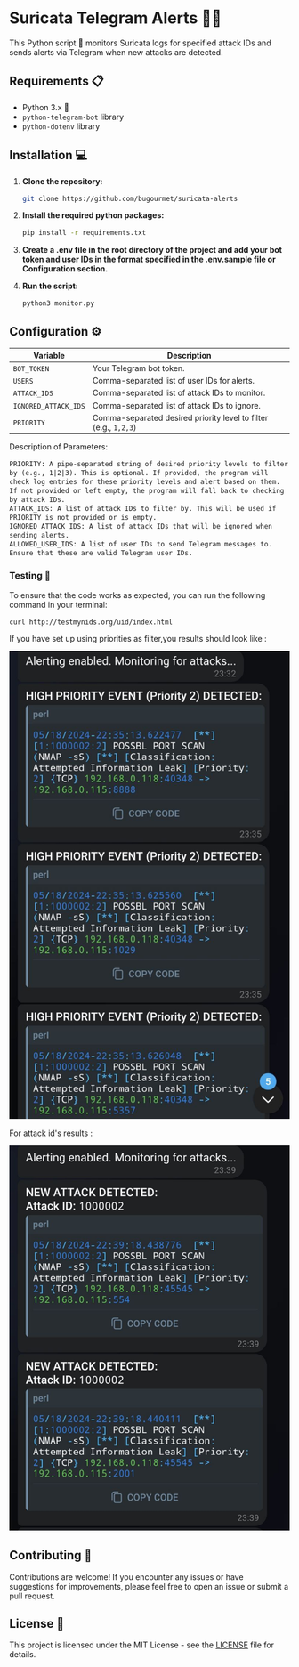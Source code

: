# Suricata Telegram Alerts 🚨📱

This Python script 🐍 monitors Suricata logs for specified attack IDs and sends alerts via Telegram when new attacks are detected.

## Requirements 📋

- Python 3.x 🐍
- `python-telegram-bot` library
- `python-dotenv` library

## Installation 💻

1. **Clone the repository:**

   ```bash
   git clone https://github.com/bugourmet/suricata-alerts
   ```

2. **Install the required python packages:**

   ```bash
   pip install -r requirements.txt
   ```

3. **Create a .env file in the root directory of the project and add your bot token and user IDs in the format specified in the .env.sample file or Configuration section.**

4. **Run the script:**
   ```bash
   python3 monitor.py
   ```

## Configuration ⚙️

| Variable             | Description                                                      |
| -------------------- | ---------------------------------------------------------------- |
| `BOT_TOKEN`          | Your Telegram bot token.                                         |
| `USERS`              | Comma-separated list of user IDs for alerts.                     |
| `ATTACK_IDS`         | Comma-separated list of attack IDs to monitor.                   |
| `IGNORED_ATTACK_IDS` | Comma-separated list of attack IDs to ignore.                    |
| `PRIORITY`           | Comma-separated desired priority level to filter (e.g., `1,2,3`) |

Description of Parameters:

    PRIORITY: A pipe-separated string of desired priority levels to filter by (e.g., 1|2|3). This is optional. If provided, the program will check log entries for these priority levels and alert based on them. If not provided or left empty, the program will fall back to checking by attack IDs.
    ATTACK_IDS: A list of attack IDs to filter by. This will be used if PRIORITY is not provided or is empty.
    IGNORED_ATTACK_IDS: A list of attack IDs that will be ignored when sending alerts.
    ALLOWED_USER_IDS: A list of user IDs to send Telegram messages to. Ensure that these are valid Telegram user IDs.

### Testing 🧪

To ensure that the code works as expected, you can run the following command in your terminal:

```bash
curl http://testmynids.org/uid/index.html
```

If you have set up using priorities as filter,you results should look like :

![Screen](./images/priority-results.jpg)

For attack id's results :

![Screen](./images/id-results.jpg)

## Contributing 🤝

Contributions are welcome! If you encounter any issues or have suggestions for improvements, please feel free to open an issue or submit a pull request.

## License 📝

This project is licensed under the MIT License - see the [LICENSE](LICENSE) file for details.
